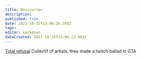 ```yaml
---
title: Ressources
description: 
published: true
date: 2021-10-25T13:49:26.345Z
tags: 
editor: markdown
dateCreated: 2021-10-25T13:04:22.983Z
---
```


[Total refusal](https://totalrefusal.com) Collectif of artists, they made a twitch ballad in GTA 